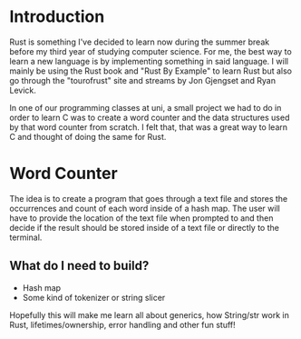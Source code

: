 # Introduction
Rust is something I've decided to learn now during the summer break before my third year of studying computer science.
For me, the best way to learn a new language is by implementing something in said language. 
I will mainly be using the Rust book and "Rust By Example" to learn Rust but also go through the "tourofrust" site and
streams by Jon Gjengset and Ryan Levick. 

In one of our programming classes at uni, a small project we had to do in order to learn C was to create a word counter and
the data structures used by that word counter from scratch. I felt that, that was a great way to learn C and thought of doing
the same for Rust.

# Word Counter
The idea is to create a program that goes through a text file and stores the occurrences and count of each word inside of a hash map. 
The user will have to provide the location of the text file when prompted to and then decide if the result should be stored inside of a text file
or directly to the terminal.

## What do I need to build?
  - Hash map
  - Some kind of tokenizer or string slicer
  
Hopefully this will make me learn all about generics, how String/str work in Rust, lifetimes/ownership, error handling and other fun stuff! 

